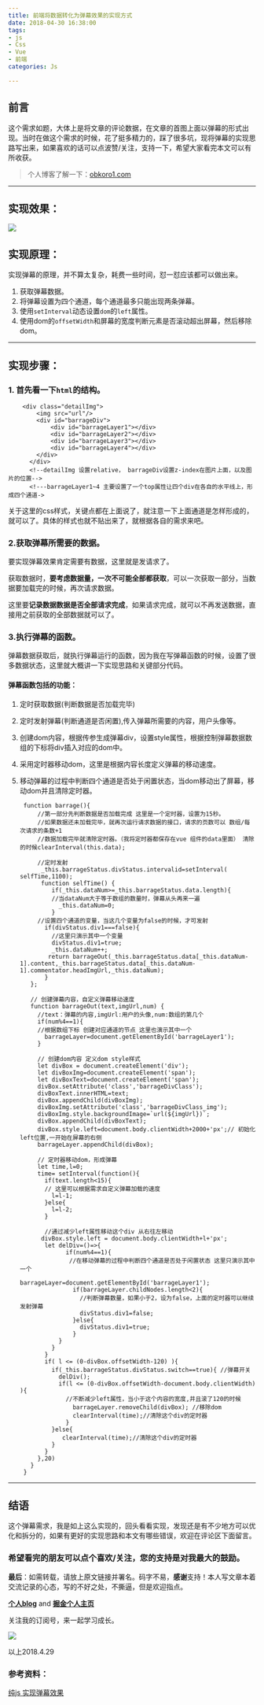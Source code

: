 ```yaml
---
title: 前端将数据转化为弹幕效果的实现方式
date: 2018-04-30 16:38:00
tags:
- js
- Css
- Vue
- 前端
categories: Js

---
```

## 前言

这个需求如题，大体上是将文章的评论数据，在文章的首图上面以弹幕的形式出现。当时在做这个需求的时候，花了挺多精力的，踩了很多坑，现将弹幕的实现思路写出来，如果喜欢的话可以点波赞/关注，支持一下，希望大家看完本文可以有所收获。

> 个人博客了解一下：[obkoro1.com](http://obkoro1.com/)

---

##  实现效果：

![](https://github.com/OBKoro1/articleImg_src/blob/master/weibo_img_move/undefined?raw=true?raw=true)

## 实现原理：

实现弹幕的原理，并不算太复杂，耗费一些时间，怼一怼应该都可以做出来。

1. 获取弹幕数据。
2. 将弹幕设置为四个通道，每个通道最多只能出现两条弹幕。
3. 使用`setInterval`动态设置`dom`的`left`属性。
4. 使用dom的`offsetWidth`和屏幕的宽度判断元素是否滚动超出屏幕，然后移除dom。

---

## 实现步骤：

### 1. 首先看一下`html`的结构。

        <div class="detailImg">
            <img src="url"/>
            <div id="barrageDiv">
                <div id="barrageLayer1"></div>
                <div id="barrageLayer2"></div>
                <div id="barrageLayer3"></div>
                <div id="barrageLayer4"></div>
            </div>
          </div>
          <!--detailImg 设置relative， barrageDiv设置z-index在图片上面，以及图片的位置-->
          <!---barrageLayer1~4 主要设置了一个top属性让四个div在各自的水平线上，形成四个通道->

关于这里的css样式，关键点都在上面说了，就注意一下上面通道是怎样形成的，就可以了。具体的样式也就不贴出来了，就根据各自的需求来吧。

### 2.获取弹幕所需要的数据。

要实现弹幕效果肯定需要有数据，这里就是发请求了。

获取数据时，**要考虑数据量，一次不可能全部都获取**，可以一次获取一部分，当数据要加载完的时候，再次请求数据。

这里要**记录数据数据是否全部请求完成**，如果请求完成，就可以不再发送数据，直接用之前获取的全部数据就可以了。

### 3.执行弹幕的函数。

弹幕数据获取后，就执行弹幕运行的函数，因为我在写弹幕函数的时候，设置了很多数据状态，这里就大概讲一下实现思路和关键部分代码。

#### 弹幕函数包括的功能：
1. 定时获取数据(判断数据是否加载完毕)
2. 定时发射弹幕(判断通道是否闲置),传入弹幕所需要的内容，用户头像等。
3. 创建dom内容，根据传参生成弹幕div，设置style属性，根据控制弹幕数据数组的下标将div插入对应的dom中。
4. 采用定时器移动dom，这里是根据内容长度定义弹幕的移动速度。
5. 移动弹幕的过程中判断四个通道是否处于闲置状态，当dom移动出了屏幕，移动dom并且清除定时器。

        function barrage(){
            //第一部分先判断数据是否加载完成 这里是一个定时器，设置为15秒。
            //如果数据还未加载完毕，就再次运行请求数据的接口，请求的页数可以 数组/每次请求的条数+1
            //数据加载完毕就清除定时器。（我将定时器都保存在vue 组件的data里面） 清除的时候clearInterval(this.data);
            
            //定时发射
             _this.barrageStatus.divStatus.intervalid=setInterval( selfTime,1100);
             function selfTime() { 
                if(_this.dataNum>=_this.barrageStatus.data.length){
                //当dataNum大于等于数组的数量时，弹幕从头再来一遍
                  _this.dataNum=0;
                }
            //设置四个通道的变量，当这几个变量为false的时候，才可发射
              if(divStatus.div1===false){
                //这里只演示其中一个变量
                divStatus.div1=true;
                _this.dataNum++;                        
               return barrageOut(_this.barrageStatus.data[_this.dataNum-1].content,_this.barrageStatus.data[_this.dataNum-1].commentator.headImgUrl,_this.dataNum);
              }
          };
          
          // 创建弹幕内容，自定义弹幕移动速度
          function barrageOut(text,imgUrl,num) { 
            //text：弹幕的内容,imgUrl:用户的头像,num:数组的第几个
            if(num%4==1){ 
            //根据数组下标 创建对应通道的节点 这里也演示其中一个
              barrageLayer=document.getElementById('barrageLayer1');
            }
            
            // 创建dom内容 定义dom style样式
            let divBox = document.createElement('div');
            let divBoxImg=document.createElement('span');
            let divBoxText=document.createElement('span');
            divBox.setAttribute('class','barrageDivClass');
            divBoxText.innerHTML=text;
            divBox.appendChild(divBoxImg);
            divBoxImg.setAttribute('class','barrageDivClass_img');
            divBoxImg.style.backgroundImage=`url(${imgUrl})`;
            divBox.appendChild(divBoxText);
            divBox.style.left=document.body.clientWidth+2000+'px';// 初始化left位置,一开始在屏幕的右侧
            barrageLayer.appendChild(divBox);
            
            // 定时器移动dom，形成弹幕
            let time,l=0;
            time= setInterval(function(){
              if(text.length<15){ 
              // 这里可以根据需求自定义弹幕加载的速度
                l=l-1;
              }else{
                l=l-2;
              }
              
              //通过减少left属性移动这个div 从右往左移动
             divBox.style.left = document.body.clientWidth+l+'px';
              let delDiv=()=>{
                    if(num%4==1){ 
                     //在移动弹幕的过程中判断四个通道是否处于闲置状态 这里只演示其中一个
                      barrageLayer=document.getElementById('barrageLayer1');
                      if(barrageLayer.childNodes.length<2){
                        //判断弹幕数量，如果小于2，设为false，上面的定时器可以继续发射弹幕
                        divStatus.div1=false;
                      }else{
                        divStatus.div1=true;
                      }
                  }
                }
              }
              if( l <= (0-divBox.offsetWidth-120) ){ 
                if(_this.barrageStatus.divStatus.switch==true){ //弹幕开关
                  delDiv();
                  if(l <= (0-divBox.offsetWidth-document.body.clientWidth) ){
                    //不断减少left属性，当小于这个内容的宽度,并且滚了120的时候
                      barrageLayer.removeChild(divBox); //移除dom
                      clearInterval(time);//清除这个div的定时器
                    }
                }else{
                   clearInterval(time);//清除这个div的定时器
                }
              }
            },20)
          }
        }

----

## 结语

这个弹幕需求，我是如上这么实现的，回头看看实现，发现还是有不少地方可以优化和拆分的，如果有更好的实现思路和本文有哪些错误，欢迎在评论区下面留言。

 ### 希望看完的朋友可以点个喜欢/关注，您的支持是对我最大的鼓励。

**最后**：如需转载，请放上原文链接并署名。码字不易，**感谢**支持！本人写文章本着交流记录的心态，写的不好之处，不撕逼，但是欢迎指点。

**[个人blog](http://obkoro1.com/)** and **[掘金个人主页](https://juejin.im/user/58714f0eb123db4a2eb95372)**  
 
关注我的订阅号，来一起学习成长。

 ![](https://github.com/OBKoro1/articleImg_src/blob/master/weibo_img_move/undefined?raw=true?raw=true)
 
 以上2018.4.29
 
 ### 参考资料：

[纯js 实现弹幕效果](https://blog.csdn.net/natural_live/article/details/76571597)
